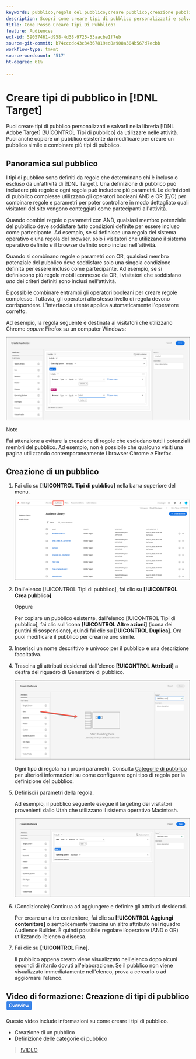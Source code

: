 ```yaml
---
keywords: pubblico;regole del pubblico;creare pubblico;creazione pubblico
description: Scopri come creare tipi di pubblico personalizzati e salvarli nella libreria  [!DNL Adobe Target] [!UICONTROL Audiences] per utilizzarli nelle attività.
title: Come Posso Creare Tipi Di Pubblico?
feature: Audiences
exl-id: 59057461-d958-4d38-9725-53aacbe1f7eb
source-git-commit: b74cccdc43c34367819ed8a908a304b567d7ecbb
workflow-type: tm+mt
source-wordcount: '517'
ht-degree: 61%

---
```


# Creare tipi di pubblico in [!DNL Target]

Puoi creare tipi di pubblico personalizzati e salvarli nella libreria [!DNL Adobe Target] [!UICONTROL Tipi di pubblico] da utilizzare nelle attività. Puoi anche copiare un pubblico esistente da modificare per creare un pubblico simile e combinare più tipi di pubblico.

## Panoramica sul pubblico

I tipi di pubblico sono definiti da regole che determinano chi è incluso o escluso da un&#39;attività di [!DNL Target]. Una definizione di pubblico può includere più regole e ogni regola può includere più parametri. Le definizioni di pubblico complesse utilizzano gli operatori booleani AND e OR (E/O) per combinare regole e parametri per poter controllare in modo dettagliato quali visitatori del sito vengono conteggiati come partecipanti all&#39;attività.

Quando combini regole o parametri con AND, qualsiasi membro potenziale del pubblico deve soddisfare *tutte* condizioni definite per essere incluso come partecipante. Ad esempio, se si definisce una regola del sistema operativo e una regola del browser, solo i visitatori che utilizzano il sistema operativo definito *e* il browser definito sono inclusi nell&#39;attività.

Quando si combinano regole o parametri con OR, qualsiasi membro potenziale del pubblico deve soddisfare solo una singola condizione definita per essere incluso come partecipante. Ad esempio, se si definiscono più regole mobili connesse da OR, i visitatori che soddisfano *uno* dei criteri definiti sono inclusi nell&#39;attività.

È possibile combinare entrambi gli operatori booleani per creare regole complesse. Tuttavia, gli operatori allo stesso livello di regola devono corrispondere. L&#39;interfaccia utente applica automaticamente l&#39;operatore corretto.

Ad esempio, la regola seguente è destinata ai visitatori che utilizzano Chrome *oppure* Firefox su un computer Windows:

![Creare un pubblico](assets/audience_create.png)

>[!NOTE]
>
>Fai attenzione a evitare la creazione di regole che escludano tutti i potenziali membri del pubblico. Ad esempio, non è possibile che qualcuno visiti una pagina utilizzando contemporaneamente i browser Chrome *e* Firefox.

## Creazione di un pubblico

1. Fai clic su **[!UICONTROL Tipi di pubblico]** nella barra superiore del menu.

   ![](assets/audiences_list.png)

1. Dall&#39;elenco [!UICONTROL Tipi di pubblico], fai clic su **[!UICONTROL Crea pubblico]**.

   Oppure

   Per copiare un pubblico esistente, dall&#39;elenco [!UICONTROL Tipi di pubblico], fai clic sull&#39;icona **[!UICONTROL Altre azioni]** (icona dei puntini di sospensione), quindi fai clic su **[!UICONTROL Duplica]**. Ora puoi modificare il pubblico per crearne uno simile.

1. Inserisci un nome descrittivo e univoco per il pubblico e una descrizione facoltativa.
1. Trascina gli attributi desiderati dall’elenco **[!UICONTROL Attributi]** a destra del riquadro di Generatore di pubblico.

   ![Trascinare gli attributi](assets/drag-attribute.png)

   Ogni tipo di regola ha i propri parametri. Consulta [Categorie di pubblico](/help/c-target/c-audiences/c-target-rules/target-rules.md#concept_E3A77E42F1644503A829B5107B20880D) per ulteriori informazioni su come configurare ogni tipo di regola per la definizione del pubblico.

1. Definisci i parametri della regola.

   Ad esempio, il pubblico seguente esegue il targeting dei visitatori provenienti dallo Utah che utilizzano il sistema operativo Macintosh.

   ![Pubblico Utah/Macintosh](assets/adience-builder.png)

1. (Condizionale) Continua ad aggiungere e definire gli attributi desiderati.

   Per creare un altro contenitore, fai clic su **[!UICONTROL Aggiungi contenitore]** o semplicemente trascina un altro attributo nel riquadro Audience Builder. È quindi possibile regolare l’operatore (AND o OR) utilizzando l’elenco a discesa.

1. Fai clic su **[!UICONTROL Fine]**.

   Il pubblico appena creato viene visualizzato nell&#39;elenco dopo alcuni secondi di ritardo dovuti all&#39;elaborazione. Se il pubblico non viene visualizzato immediatamente nell&#39;elenco, prova a cercarlo o ad aggiornare l&#39;elenco.

## Video di formazione: Creazione di tipi di pubblico ![Icona Panoramica](/help/assets/overview.png)

Questo video include informazioni su come creare i tipi di pubblico.

* Creazione di un pubblico
* Definizione delle categorie di pubblico

>[!VIDEO](https://video.tv.adobe.com/v/17392)
